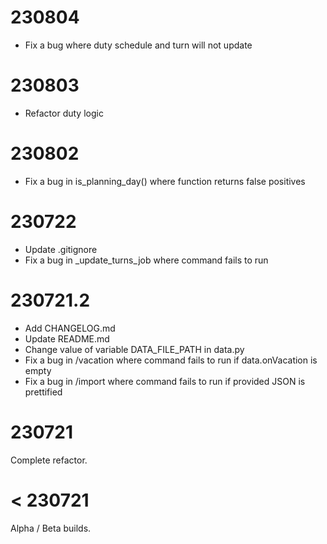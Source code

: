 # 230804
- Fix a bug where duty schedule and turn will not update

# 230803
- Refactor duty logic

# 230802
- Fix a bug in is_planning_day() where function returns false positives

# 230722
- Update .gitignore
- Fix a bug in _update_turns_job where command fails to run

# 230721.2
- Add CHANGELOG.md
- Update README.md
- Change value of variable DATA_FILE_PATH in data.py
- Fix a bug in /vacation where command fails to run if data.onVacation is empty
- Fix a bug in /import where command fails to run if provided JSON is prettified

# 230721
Complete refactor.

# < 230721
Alpha / Beta builds.
